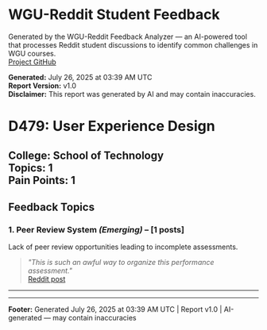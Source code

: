 # WGU-Reddit Student Feedback

Generated by the WGU-Reddit Feedback Analyzer — an AI-powered tool that processes Reddit student discussions to identify common challenges in WGU courses.  
[Project GitHub](https://wgudataninja.github.io/wgu-reddit-monitoring-pipeline/)

**Generated:** July 26, 2025 at 03:39 AM UTC  
**Report Version:** v1.0  
**Disclaimer:** This report was generated by AI and may contain inaccuracies.  
# D479: User Experience Design
**College:** School of Technology  
**Topics:** 1  
**Pain Points:** 1  
---
## Feedback Topics
### 1. Peer Review System _(Emerging)_ – [1 posts]
Lack of peer review opportunities leading to incomplete assessments.  
> _"This is such an awful way to organize this performance assessment."_  
> [Reddit post](https://reddit.com/comments/1e5x32m)  
---
---
**Footer:** Generated July 26, 2025 at 03:39 AM UTC | Report v1.0 | AI-generated — may contain inaccuracies  